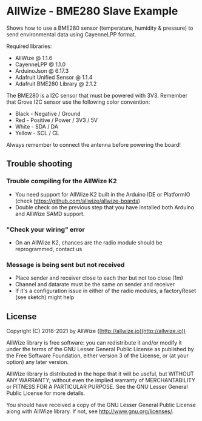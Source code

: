 # AllWize - BME280 Slave Example

Shows how to use a BME280 sensor (temperature, humidity & pressure) to send environmental data using CayenneLPP format.

Required libraries:

* AllWize @ 1.1.6
* CayenneLPP @ 1.1.0
* ArduinoJson @ 6.17.3
* Adafruit Unified Sensor @ 1.1.4
* Adafruit BME280 Library @ 2.1.2

The BME280 is a I2C sensor that must be powered with 3V3.
Remember that Grove I2C sensor use the following color convention:

* Black - Negative / Ground
* Red - Positive / Power / 3V3 / 5V
* White - SDA / DA
* Yellow - SCL / CL

Always remember to connect the antenna before powering the board!


## Trouble shooting

### Trouble compiling for the AllWize K2

* You need support for AllWize K2 built in the Arduino IDE or PlatformIO (check https://github.com/allwize/allwize-boards)
* Double check on the previous step that you have installed both Arduino and AllWize SAMD support.

### "Check your wiring" error
* On an AllWize K2, chances are the radio module should be reprogrammed, contact us

### Message is being sent but not received
* Place sender and receiver close to each ther but not too close (1m)
* Channel and datarate must be the same on sender and receiver
* If it's a configuration issue in either of the radio modules, a factoryReset (see sketch) might help


## License

Copyright (C) 2018-2021 by AllWize ([http://allwize.io](http://allwize.io))

AllWize library is free software: you can redistribute it and/or modify
it under the terms of the GNU Lesser General Public License as published by
the Free Software Foundation, either version 3 of the License, or
(at your option) any later version.

AllWize library is distributed in the hope that it will be useful,
but WITHOUT ANY WARRANTY; without even the implied warranty of
MERCHANTABILITY or FITNESS FOR A PARTICULAR PURPOSE.  See the
GNU Lesser General Public License for more details.

You should have received a copy of the GNU Lesser General Public License
along with AllWize library.  If not, see <http://www.gnu.org/licenses/>.
